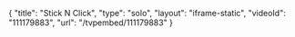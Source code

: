 {
    "title": "Stick N Click",
    "type": "solo",
    "layout": "iframe-static",
    "videoId": "111179883",
    "url": "\/tvpembed\/111179883"
}